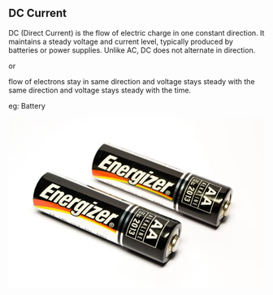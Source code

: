 ## DC Current

DC (Direct Current) is the flow of electric charge in one constant direction. It maintains a steady voltage and current level, typically produced by batteries or power supplies. Unlike AC, DC does not alternate in direction. 

or 

flow of electrons stay in same direction and voltage stays steady with the same direction and voltage stays steady with the time.

eg: Battery 

![alt text](<../Images/image copy 4.png>)

